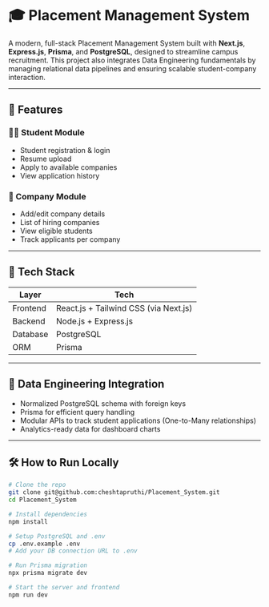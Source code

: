 # 🎓 Placement Management System

A modern, full-stack Placement Management System built with **Next.js**, **Express.js**, **Prisma**, and **PostgreSQL**, designed to streamline campus recruitment. This project also integrates Data Engineering fundamentals by managing relational data pipelines and ensuring scalable student-company interaction.

---

## 🚀 Features

### 👨‍🎓 Student Module
- Student registration & login
- Resume upload
- Apply to available companies
- View application history

### 🏢 Company Module
- Add/edit company details
- List of hiring companies
- View eligible students
- Track applicants per company
  

---

## 🧰 Tech Stack

| Layer | Tech |
|-------|------|
| Frontend | React.js + Tailwind CSS (via Next.js) |
| Backend | Node.js + Express.js |
| Database | PostgreSQL |
| ORM | Prisma |

---

## 🧪 Data Engineering Integration

- Normalized PostgreSQL schema with foreign keys
- Prisma for efficient query handling
- Modular APIs to track student applications (One-to-Many relationships)
- Analytics-ready data for dashboard charts

---

## 🛠️ How to Run Locally

```bash
# Clone the repo
git clone git@github.com:cheshtapruthi/Placement_System.git
cd Placement_System

# Install dependencies
npm install

# Setup PostgreSQL and .env
cp .env.example .env
# Add your DB connection URL to .env

# Run Prisma migration
npx prisma migrate dev

# Start the server and frontend
npm run dev
